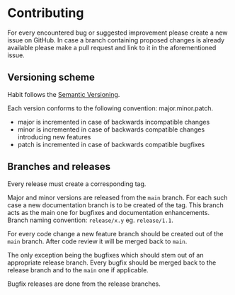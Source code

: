 # Contributing

For every encountered bug or suggested improvement please create a new issue on GitHub. In case a branch containing proposed changes is already available please make a pull request and link to it in the aforementioned issue.

## Versioning scheme

Habit follows the [Semantic Versioning](https://semver.org/).

Each version conforms to the following convention: major.minor.patch.

* major is incremented in case of backwards incompatible changes
* minor is incremented in case of backwards compatible changes introducing new features
* patch is incremented in case of backwards compatible bugfixes

## Branches and releases

Every release must create a corresponding tag.

Major and minor versions are released from the `main` branch.
For each such case a new documentation branch is to be created of the tag. This branch acts as the main one for bugfixes and documentation enhancements. Branch naming convention: `release/x.y` eg. `release/1.1`.

For every code change a new feature branch should be created out of the `main` branch. After code review it will be merged back to `main`.

The only exception being the bugfixes which should stem out of an appropriate release branch. Every bugfix should be merged back to the release branch and to the `main` one if applicable.

Bugfix releases are done from the release branches.
